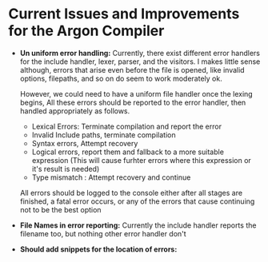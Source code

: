 # Current Issues and Improvements for the Argon Compiler

- **Un uniform error handling:**
 Currently, there exist different error handlers for the include handler, lexer, parser, and the visitors.
 I makes little sense although, errors that arise even before the file is opened, like invalid options, filepaths, and so on do seem to work moderately ok.
  
  However, we could need to have a uniform file handler once the lexing begins, All these errors should be reported to the error handler, then handled appropriately as follows.
    - Lexical Errors: Terminate compilation and report the error
    - Invalid Include paths, terminate compilation
    - Syntax errors, Attempt recovery
    - Logical errors, report them and fallback to a more suitable expression (This will cause furhter errors where this expression or it's result is needed)
    - Type mismatch : Attempt recovery and continue

  All errors should be logged to the console either after all stages are finished, a fatal error occurs, or any of the errors that cause continuing not to be the best option

- **File Names in error reporting:**
Currently the include handler reports the filename too, but nothing other error handler don't

- **Should add snippets for the location of errors:**

